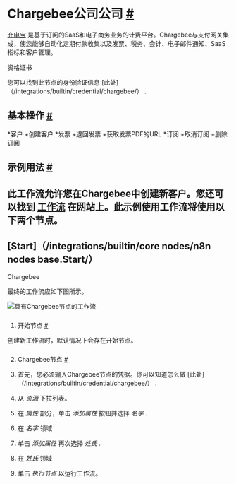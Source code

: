 


 Chargebee公司公司
 [#](#chargebee "永久链接")
=============================================



[充电宝](https://www.chargebee.com/) 
 是基于订阅的SaaS和电子商务业务的计费平台。Chargebee与支付网关集成，使您能够自动化定期付款收集以及发票、税务、会计、电子邮件通知、SaaS指标和客户管理。
 




 资格证书
 



 您可以找到此节点的身份验证信息
 [此处]（/integrations/builtin/credential/chargebee/）
 .
 




 基本操作
 [#](#基本操作 "永久链接")
-----------------------------------------------------------


*客户
	+创建客户
*发票
	+退回发票
	+获取发票PDF的URL
*订阅
	+取消订阅
	+删除订阅



 示例用法
 [#](#示例用法 "永久链接")
-----------------------------------------------------



 此工作流允许您在Chargebee中创建新客户。您还可以找到
 [工作流](https://n8n.io/workflows/483) 
 在网站上。此示例使用工作流将使用以下两个节点。
-
 [Start]（/integrations/builtin/core nodes/n8n nodes base.Start/）
 -
 Chargebee




 最终的工作流应如下图所示。
 



![具有Chargebee节点的工作流](https://d33wubrfki0l68.cloudfront.net/693ad3455e3ed6e6eff82cb48a8f468d75d6a28d/e7dcf/_images/integrations/builtin/app-nodes/chargebee/workflow.png)



### 
 1. 开始节点
 [#](#1-start-node "永久链接")



 创建新工作流时，默认情况下会存在开始节点。
 


### 
 2. Chargebee节点
 [#](#2-计费-节点 "永久链接")


1. 首先，您必须输入Chargebee节点的凭据。你可以知道怎么做
 [此处]（/integrations/builtin/credential/chargebee/）
 .
2. 从
 *资源*
 下拉列表。
3. 在
 *属性*
 部分，单击
 *添加属性*
 按钮并选择
 *名字*
 .
4. 在
 *名字*
 领域
5. 单击
 *添加属性*
 再次选择
 *姓氏*
 .
6. 在
 *姓氏*
 领域
7. 单击
 *执行节点*
 以运行工作流。




